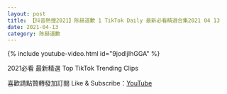 ```yaml
---
layout: post
title: 【抖音熱搜2021】陈赫道歉 1 TikTok Daily 最新必看精選合集2021 04 13
date: 2021-04-13
category: 陈赫道歉
---
```


{% include youtube-video.html id="9jodljIhGGA" %}

2021必看 最新精選 Top TikTok Trending Clips

喜歡請點贊轉發加訂閱 Like & Subscribe：[YouTube](https://www.youtube.com/channel/UCAoR7VcanIPd04uEq_GIylA/videos)

